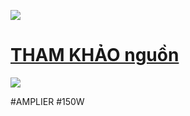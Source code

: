 ![](https://i.imgur.com/9YXJ0c3.png)
# [THAM KHẢO nguồn ](https://tca.vn/module-tang-am-so-150w-toa-vx-015da/)
![](https://i.imgur.com/bc0e4KY.png)

#AMPLIER
 #150W
 